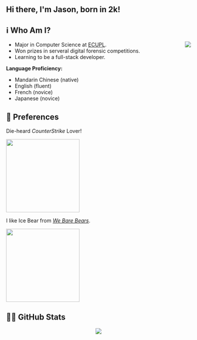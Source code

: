 <h2>Hi there, I'm Jason, born in 2k!</h2>

## ℹ Who Am I?

<img align="right" src="https://github-readme-stats.vercel.app/api/top-langs/?username=Jas0n2k"></img>
- Major in Computer Science at [ECUPL](https://www.ecupl.edu.cn). 
- Won prizes in serveral digital forensic competitions.
- Learning to be a full-stack developer.

<b>Language Proficiency: </b>
 - Mandarin Chinese (native)
 - English (fluent)
 - French (novice)
 - Japanese (novice)



## 💙 Preferences
<p>Die-heard <em>CounterStrike</em> Lover!</p>
<img src="https://media.giphy.com/media/1wmP98G5dtN4cxG93x/giphy.gif" width="200"></img>

<p>I like Ice Bear from <em><a href="https://en.wikipedia.org/wiki/We_Bare_Bears">We Bare Bears</a></em>.</p>
<img align="center" src="https://media.giphy.com/media/fYqzzDxirohL3ztWco/giphy.gif" width="200"></img>

## 👨‍💻 GitHub Stats

<p align="center"><img src="https://github-readme-stats.vercel.app/api?username=Jas0n2k&show_icons=true"></img></p>
